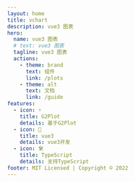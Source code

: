 ```yaml
---
layout: home
title: vchart
description: vue3 图表
hero:
  name: vue3 图表
  # text: vue3 图表
  tagline: vue3 图表
  actions:
    - theme: brand
      text: 组件
      link: /plots
    - theme: alt
      text: 文档
      link: /guide
features:
  - icon: ⚡️
    title: G2Plot
    details: 基于G2Plot
  - icon: 🖖
    title: vue3
    details: vue3开发
  - icon: 🛠️
    title: TypeScript
    details: 支持TypeScript
footer: MIT Licensed | Copyright © 2022
---
```


